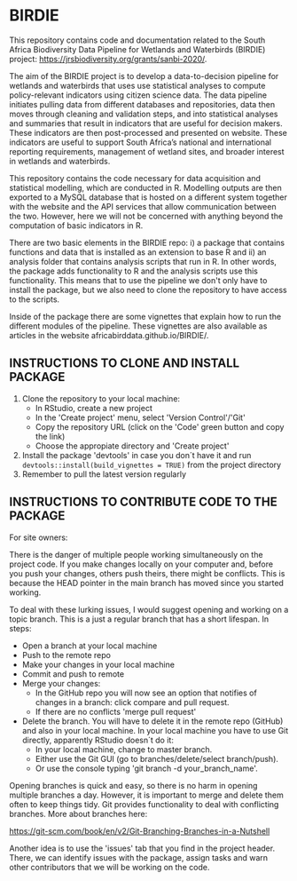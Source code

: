 # BIRDIE
This repository contains code and documentation related to the South Africa 
Biodiversity Data Pipeline for Wetlands and Waterbirds (BIRDIE) 
project: https://jrsbiodiversity.org/grants/sanbi-2020/.

The aim of the BIRDIE project is to develop a data-to-decision pipeline for wetlands
and waterbirds that uses use statistical analyses to compute policy-relevant indicators
using citizen science data. The data pipeline initiates pulling data from different databases
and repositories, data then moves through cleaning and validation steps, and into statistical
analyses and summaries that result in indicators that are useful for decision makers.
These indicators are then post-processed and presented on website. These indicators
are useful to support South Africa’s national and international reporting requirements,
management of wetland sites, and broader interest in wetlands and waterbirds.

This repository contains the code necessary for data acquisition and statistical
modelling, which are conducted in R. Modelling outputs are then exported to a
MySQL database that is hosted on a different system together with the website and
the API services that allow communication between the two. However, here we will not
be concerned with anything beyond the computation of basic indicators in R.

There are two basic elements in the BIRDIE repo: i) a package that contains functions
and data that is installed as an extension to base R and ii) an analysis folder that
contains analysis scripts that run in R. In other words, the package adds functionality
to R and the analysis scripts use this functionality. This means that to use the
pipeline we don't only have to install the package, but we also need to clone the repository
to have access to the scripts.

Inside of the package there are some vignettes that explain how to run the 
different modules of the pipeline. These vignettes are also available as articles
in the website africabirddata.github.io/BIRDIE/.

## INSTRUCTIONS TO CLONE AND INSTALL PACKAGE

1. Clone the repository to your local machine:
   - In RStudio, create a new project
   - In the 'Create project' menu, select 'Version Control'/'Git'
   - Copy the repository URL (click on the 'Code' green button and copy the link)
   - Choose the appropiate directory and 'Create project'
2. Install the package 'devtools' in case you don´t have it and run `devtools::install(build_vignettes = TRUE)` from the project directory
3. Remember to pull the latest version regularly

## INSTRUCTIONS TO CONTRIBUTE CODE TO THE PACKAGE

For site owners:

There is the danger of multiple people working simultaneously on the project code. If you make changes locally on your computer and, before you push your changes, others push theirs, there might be conflicts. This is because the HEAD pointer in the main branch has moved since you started working. 

To deal with these lurking issues, I would suggest opening and working on a topic branch. This is a just a regular branch that has a short lifespan. In steps:

- Open a branch at your local machine
- Push to the remote repo
- Make your changes in your local machine
- Commit and push to remote
- Merge your changes:
  - In the GitHub repo you will now see an option that notifies of changes in a branch: click compare and pull request.
  - If there are no conflicts 'merge pull request'
- Delete the branch. You will have to delete it in the remote repo (GitHub) and also in your local machine. In your local machine you have to use Git directly, apparently RStudio doesn´t do it:
  - In your local machine, change to master branch.
  - Either use the Git GUI (go to branches/delete/select branch/push).
  - Or use the console typing 'git branch -d your_branch_name'.

Opening branches is quick and easy, so there is no harm in opening multiple branches a day. However, it is important to merge and delete them often to keep things tidy. Git provides functionality to deal with conflicting branches. More about branches here:

https://git-scm.com/book/en/v2/Git-Branching-Branches-in-a-Nutshell

Another idea is to use the 'issues' tab that you find in the project header. There, we can identify issues with the package, assign tasks and warn other contributors that we will be working on the code.
